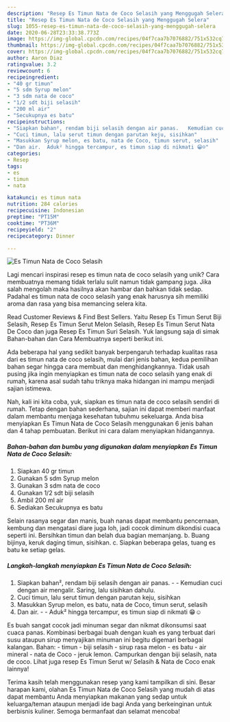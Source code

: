 ```yaml
---
description: "Resep Es Timun Nata de Coco Selasih yang Menggugah Selera"
title: "Resep Es Timun Nata de Coco Selasih yang Menggugah Selera"
slug: 1055-resep-es-timun-nata-de-coco-selasih-yang-menggugah-selera
date: 2020-06-28T23:33:38.773Z
image: https://img-global.cpcdn.com/recipes/04f7caa7b7076882/751x532cq70/es-timun-nata-de-coco-selasih-foto-resep-utama.jpg
thumbnail: https://img-global.cpcdn.com/recipes/04f7caa7b7076882/751x532cq70/es-timun-nata-de-coco-selasih-foto-resep-utama.jpg
cover: https://img-global.cpcdn.com/recipes/04f7caa7b7076882/751x532cq70/es-timun-nata-de-coco-selasih-foto-resep-utama.jpg
author: Aaron Diaz
ratingvalue: 3.2
reviewcount: 6
recipeingredient:
- "40 gr timun"
- "5 sdm Syrup melon"
- "3 sdm nata de coco"
- "1/2 sdt biji selasih"
- "200 ml air"
- "Secukupnya es batu"
recipeinstructions:
- "Siapkan bahan², rendam biji selasih dengan air panas.   Kemudian cuci dengan air mengalir. Saring, lalu sisihkan dahulu."
- "Cuci timun, lalu serut timun dengan parutan keju, sisihkan"
- "Masukkan Syrup melon, es batu, nata de Coco, timun serut, selasih"
- "Dan air.  Aduk² hingga tercampur, es timun siap di nikmati 😁☺️"
categories:
- Resep
tags:
- es
- timun
- nata

katakunci: es timun nata 
nutrition: 284 calories
recipecuisine: Indonesian
preptime: "PT15M"
cooktime: "PT36M"
recipeyield: "2"
recipecategory: Dinner

---
```



![Es Timun Nata de Coco Selasih](https://img-global.cpcdn.com/recipes/04f7caa7b7076882/751x532cq70/es-timun-nata-de-coco-selasih-foto-resep-utama.jpg)

Lagi mencari inspirasi resep es timun nata de coco selasih yang unik? Cara membuatnya memang tidak terlalu sulit namun tidak gampang juga. Jika salah mengolah maka hasilnya akan hambar dan bahkan tidak sedap. Padahal es timun nata de coco selasih yang enak harusnya sih memiliki aroma dan rasa yang bisa memancing selera kita.

Read Customer Reviews &amp; Find Best Sellers. Yaitu Resep Es Timun Serut Biji Selasih, Resep Es Timun Serut Melon Selasih, Resep Es Timun Serut Nata De Coco dan juga Resep Es Timun Suri Selasih. Yuk langsung saja di simak Bahan-bahan dan Cara Membuatnya seperti berikut ini.

Ada beberapa hal yang sedikit banyak berpengaruh terhadap kualitas rasa dari es timun nata de coco selasih, mulai dari jenis bahan, kedua pemilihan bahan segar hingga cara membuat dan menghidangkannya. Tidak usah pusing jika ingin menyiapkan es timun nata de coco selasih yang enak di rumah, karena asal sudah tahu triknya maka hidangan ini mampu menjadi sajian istimewa.


Nah, kali ini kita coba, yuk, siapkan es timun nata de coco selasih sendiri di rumah. Tetap dengan bahan sederhana, sajian ini dapat memberi manfaat dalam membantu menjaga kesehatan tubuhmu sekeluarga. Anda bisa menyiapkan Es Timun Nata de Coco Selasih menggunakan 6 jenis bahan dan 4 tahap pembuatan. Berikut ini cara dalam menyiapkan hidangannya.

<!--inarticleads1-->

##### Bahan-bahan dan bumbu yang digunakan dalam menyiapkan Es Timun Nata de Coco Selasih:

1. Siapkan 40 gr timun
1. Gunakan 5 sdm Syrup melon
1. Gunakan 3 sdm nata de coco
1. Gunakan 1/2 sdt biji selasih
1. Ambil 200 ml air
1. Sediakan Secukupnya es batu


Selain rasanya segar dan manis, buah nanas dapat membantu pencernaan, kembung dan mengatasi diare juga loh, jadi cocok diminum dikondisi cuaca seperti ini. Bersihkan timun dan belah dua bagian memanjang. b. Buang bijinya, keruk daging timun, sisihkan. c. Siapkan beberapa gelas, tuang es batu ke setiap gelas. 

<!--inarticleads2-->

##### Langkah-langkah menyiapkan Es Timun Nata de Coco Selasih:

1. Siapkan bahan², rendam biji selasih dengan air panas.  -  - Kemudian cuci dengan air mengalir. Saring, lalu sisihkan dahulu.
1. Cuci timun, lalu serut timun dengan parutan keju, sisihkan
1. Masukkan Syrup melon, es batu, nata de Coco, timun serut, selasih
1. Dan air. -  - Aduk² hingga tercampur, es timun siap di nikmati 😁☺️


Es buah sangat cocok jadi minuman segar dan nikmat dikonsumsi saat cuaca panas. Kombinasi berbagai buah dengan kuah es yang terbuat dari susu ataupun sirup menyajikan minuman ini begitu digemari berbagai kalangan. Bahan: - timun - biji selasih - sirup rasa melon - es batu - air mineral - nata de Coco - jeruk lemon. Campurkan dengan biji selasih, nata de coco. Lihat juga resep Es Timun Serut w/ Selasih &amp; Nata de Coco enak lainnya! 

Terima kasih telah menggunakan resep yang kami tampilkan di sini. Besar harapan kami, olahan Es Timun Nata de Coco Selasih yang mudah di atas dapat membantu Anda menyiapkan makanan yang sedap untuk keluarga/teman ataupun menjadi ide bagi Anda yang berkeinginan untuk berbisnis kuliner. Semoga bermanfaat dan selamat mencoba!
